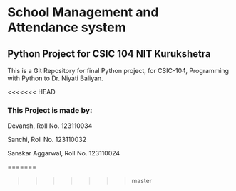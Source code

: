 
# School Management and Attendance system

## Python Project for CSIC 104 NIT Kurukshetra 

This is a Git Repository for final Python project, for CSIC-104, Programming with Python to Dr. Niyati Baliyan.

<<<<<<< HEAD
### This Project is made by:

Devansh, Roll No. 123110034

Sanchi, Roll No. 123110032

Sanskar Aggarwal, Roll No. 123110024

=======
>>>>>>> master
